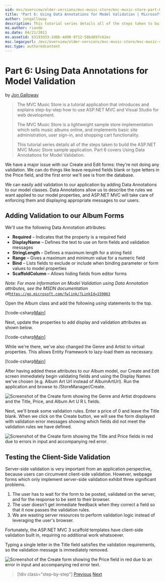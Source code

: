 ```yaml
---
uid: mvc/overview/older-versions/mvc-music-store/mvc-music-store-part-6
title: "Part 6: Using Data Annotations for Model Validation | Microsoft Docs"
author: jongalloway
description: This tutorial series details all of the steps taken to build the ASP.NET MVC Music Store sample application. Part 6 covers Using Data Annotations for Model V...
ms.author: riande
ms.date: 04/21/2011
ms.assetid: b3193d33-2d0b-4d98-9712-58bd897c62ec
msc.legacyurl: /mvc/overview/older-versions/mvc-music-store/mvc-music-store-part-6
msc.type: authoredcontent
---
```

# Part 6: Using Data Annotations for Model Validation

by [Jon Galloway](https://github.com/jongalloway)

> The MVC Music Store is a tutorial application that introduces and explains step-by-step how to use ASP.NET MVC and Visual Studio for web development.  
>   
> The MVC Music Store is a lightweight sample store implementation which sells music albums online, and implements basic site administration, user sign-in, and shopping cart functionality.  
>   
> This tutorial series details all of the steps taken to build the ASP.NET MVC Music Store sample application. Part 6 covers Using Data Annotations for Model Validation.

We have a major issue with our Create and Edit forms: they're not doing any validation. We can do things like leave required fields blank or type letters in the Price field, and the first error we'll see is from the database.

We can easily add validation to our application by adding Data Annotations to our model classes. Data Annotations allow us to describe the rules we want applied to our model properties, and ASP.NET MVC will take care of enforcing them and displaying appropriate messages to our users.

## Adding Validation to our Album Forms

We'll use the following Data Annotation attributes:

- **Required** – Indicates that the property is a required field
- **DisplayName** – Defines the text to use on form fields and validation messages
- **StringLength** – Defines a maximum length for a string field
- **Range** – Gives a maximum and minimum value for a numeric field
- **Bind** – Lists fields to exclude or include when binding parameter or form values to model properties
- **ScaffoldColumn** – Allows hiding fields from editor forms

*Note: For more information on Model Validation using Data Annotation attributes, see the MSDN documentation at*[`https://go.microsoft.com/fwlink/?LinkId=159063`](https://go.microsoft.com/fwlink/?LinkId=159063)

Open the Album class and add the following *using* statements to the top.

[!code-csharp[Main](mvc-music-store-part-6/samples/sample1.cs)]

Next, update the properties to add display and validation attributes as shown below.

[!code-csharp[Main](mvc-music-store-part-6/samples/sample2.cs)]

While we're there, we've also changed the Genre and Artist to virtual properties. This allows Entity Framework to lazy-load them as necessary.

[!code-csharp[Main](mvc-music-store-part-6/samples/sample3.cs)]

After having added these attributes to our Album model, our Create and Edit screen immediately begin validating fields and using the Display Names we've chosen (e.g. Album Art Url instead of AlbumArtUrl). Run the application and browse to /StoreManager/Create.

![Screenshot of the Create form showing the Genre and Artist dropdowns and the Title, Price, and Album Art U R L fields.](mvc-music-store-part-6/_static/image1.png)

Next, we'll break some validation rules. Enter a price of 0 and leave the Title blank. When we click on the Create button, we will see the form displayed with validation error messages showing which fields did not meet the validation rules we have defined.

![Screenshot of the Create form showing the Title and Price fields in red due to errors in input and accompanying red error.](mvc-music-store-part-6/_static/image2.png)

## Testing the Client-Side Validation

Server-side validation is very important from an application perspective, because users can circumvent client-side validation. However, webpage forms which only implement server-side validation exhibit three significant problems.

1. The user has to wait for the form to be posted, validated on the server, and for the response to be sent to their browser.
2. The user doesn't get immediate feedback when they correct a field so that it now passes the validation rules.
3. We are wasting server resources to perform validation logic instead of leveraging the user's browser.

Fortunately, the ASP.NET MVC 3 scaffold templates have client-side validation built in, requiring no additional work whatsoever.

Typing a single letter in the Title field satisfies the validation requirements, so the validation message is immediately removed.

![Screenshot of the Create form showing the Price field in red due to an error in input and accompanying red error text.](mvc-music-store-part-6/_static/image3.png)

> [!div class="step-by-step"]
> [Previous](mvc-music-store-part-5.md)
> [Next](mvc-music-store-part-7.md)
